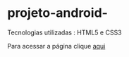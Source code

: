 # projeto-android-
Tecnologias utilizadas : HTML5 e CSS3

   Para acessar a página clique [aqui](https://danielrocha01.github.io/projeto-android-/)
